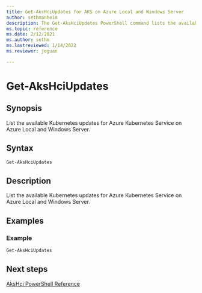 ```yaml
---
title: Get-AksHciUpdates for AKS on Azure Local and Windows Server
author: sethmanheim
description: The Get-AksHciUpdates PowerShell command lists the available updates for AKS on Azure Local and Windows Server.
ms.topic: reference
ms.date: 2/12/2021
ms.author: sethm 
ms.lastreviewed: 1/14/2022
ms.reviewer: jeguan

---
```


# Get-AksHciUpdates

## Synopsis
List the available Kubernetes updates for Azure Kubernetes Service on Azure Local and Windows Server.

## Syntax

```powershell
Get-AksHciUpdates
```

## Description
List the available Kubernetes updates for Azure Kubernetes Service on Azure Local and Windows Server.

## Examples

### Example
```powershell
Get-AksHciUpdates
```
## Next steps

[AksHci PowerShell Reference](index.md)